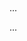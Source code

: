 ···

<?php
$dbhost = 'localhost:3306';  // mysql服务器主机地址
$dbuser = 'root';            // mysql用户名
$dbpass = '123456';          // mysql用户名密码
$conn = mysqli_connect($dbhost, $dbuser, $dbpass);
if(! $conn )
{
    die('连接失败: ' . mysqli_error($conn));
}
// 设置编码，防止中文乱码
mysqli_query($conn, "set names utf8");
mysqli_select_db( $conn, 'RUNOOB' );
mysqli_query($conn, "SET AUTOCOMMIT=0"); // 设置为不自动提交，因为MYSQL默认立即执行
mysqli_begin_transaction($conn);            // 开始事务定义

if(!mysqli_query($conn, "insert into runoob_transaction_test (id) values(8)"))
{
    mysqli_query($conn, "ROLLBACK");     // 判断当执行失败时回滚
}

if(!mysqli_query($conn, "insert into runoob_transaction_test (id) values(9)"))
{
    mysqli_query($conn, "ROLLBACK");      // 判断执行失败时回滚
}
mysqli_commit($conn);            //执行事务
mysqli_close($conn);
?>


···